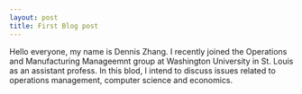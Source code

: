 ```yaml
---
layout: post
title: First Blog post
---
```


Hello everyone, my name is Dennis Zhang. I recently joined the Operations and Manufacturing Manageemnt group at Washington University in St. Louis as an assistant profess. In this blod, I intend to discuss issues related to operations management, computer science and economics. 
